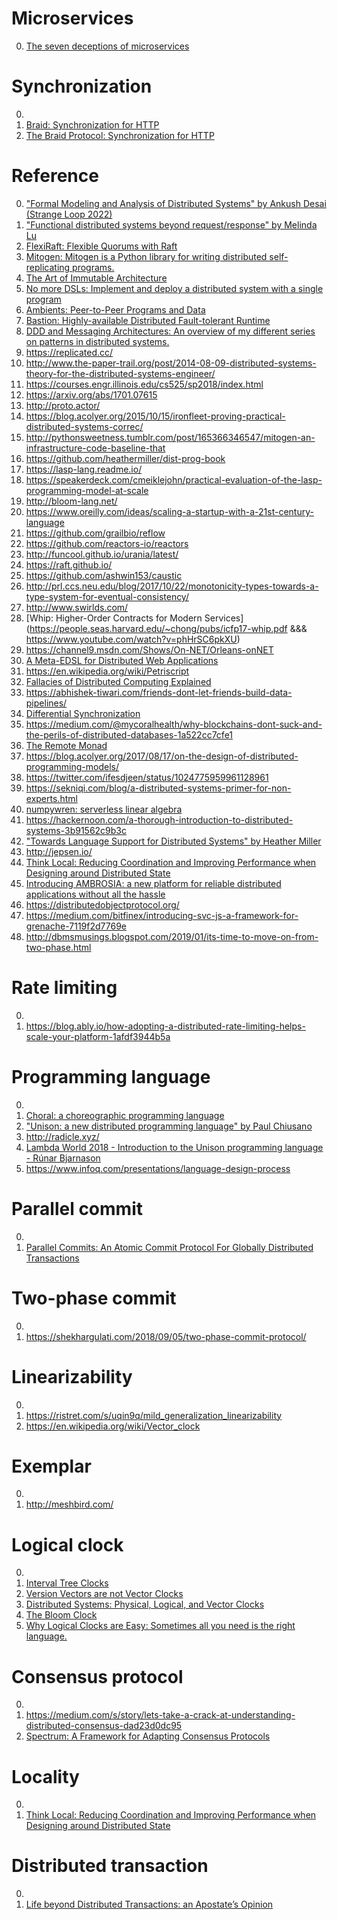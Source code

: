 # Microservices

0. [The seven deceptions of microservices](https://scottrogowski.com/the-seven-deceptions-of-microservices.html)

# Synchronization

0. []()
0. [Braid: Synchronization for HTTP](https://braid.news/)
0. [The Braid Protocol: Synchronization for HTTP](https://tools.ietf.org/html/draft-toomim-braid-00)

# Reference

0. ["Formal Modeling and Analysis of Distributed Systems" by Ankush Desai (Strange Loop 2022)](https://www.youtube.com/watch?v=5YjsSDDWFDY)
0. ["Functional distributed systems beyond request/response" by Melinda Lu](https://www.youtube.com/watch?v=VWrpnT8rwVY)
0. [FlexiRaft: Flexible Quorums with Raft](https://www.cidrdb.org/cidr2023/papers/p83-yadav.pdf)
0. [Mitogen: Mitogen is a Python library for writing distributed self-replicating programs.](https://mitogen.networkgenomics.com/)
0. [The Art of Immutable Architecture](https://www.immutablearchitecture.com/)
0. [No more DSLs: Implement and deploy a distributed system with a single program](http://catern.com/integration.html)
0. [Ambients: Peer-to-Peer Programs and Data](https://ipfs.io/ipfs/QmPhPJE55GvqSz7Pwvkc8n9dbKmqGw6tUGTE1MgfNQvzsf)
0. [Bastion: Highly-available Distributed Fault-tolerant Runtime](https://bastion.rs/)
0. [DDD and Messaging Architectures: An overview of my different series on patterns in distributed systems.](http://verraes.net/2019/05/ddd-msg-arch/)
0. https://replicated.cc/
0. http://www.the-paper-trail.org/post/2014-08-09-distributed-systems-theory-for-the-distributed-systems-engineer/
0. https://courses.engr.illinois.edu/cs525/sp2018/index.html
0. https://arxiv.org/abs/1701.07615
0. http://proto.actor/
0. https://blog.acolyer.org/2015/10/15/ironfleet-proving-practical-distributed-systems-correc/
0. http://pythonsweetness.tumblr.com/post/165366346547/mitogen-an-infrastructure-code-baseline-that
0. https://github.com/heathermiller/dist-prog-book
0. https://lasp-lang.readme.io/
0. https://speakerdeck.com/cmeiklejohn/practical-evaluation-of-the-lasp-programming-model-at-scale
0. http://bloom-lang.net/
0. https://www.oreilly.com/ideas/scaling-a-startup-with-a-21st-century-language
0. https://github.com/grailbio/reflow
0. https://github.com/reactors-io/reactors
0. http://funcool.github.io/urania/latest/
0. https://raft.github.io/
0. https://github.com/ashwin153/caustic
0. http://prl.ccs.neu.edu/blog/2017/10/22/monotonicity-types-towards-a-type-system-for-eventual-consistency/
0. http://www.swirlds.com/
0. [Whip: Higher-Order Contracts for Modern Services](https://people.seas.harvard.edu/~chong/pubs/icfp17-whip.pdf &&& https://www.youtube.com/watch?v=phHrSC6pkXU)
0. https://channel9.msdn.com/Shows/On-NET/Orleans-onNET
0. [A Meta-EDSL for Distributed Web Applications](https://www.youtube.com/watch?v=Xzv6CfyXUdM)
0. https://en.wikipedia.org/wiki/Petriscript
0. [Fallacies of Distributed Computing Explained](http://www.rgoarchitects.com/Files/fallacies.pdf)
0. https://abhishek-tiwari.com/friends-dont-let-friends-build-data-pipelines/
0. [Differential Synchronization](https://neil.fraser.name/writing/sync/)
0. https://medium.com/@mycoralhealth/why-blockchains-dont-suck-and-the-perils-of-distributed-databases-1a522cc7cfe1
0. [The Remote Monad](http://www.ittc.ku.edu/research/thesis/documents/justin_dawson_thesis.pdf)
0. https://blog.acolyer.org/2017/08/17/on-the-design-of-distributed-programming-models/
0. https://twitter.com/ifesdjeen/status/1024775959961128961
0. https://sekniqi.com/blog/a-distributed-systems-primer-for-non-experts.html
0. [numpywren: serverless linear algebra](https://arxiv.org/abs/1810.09679)
0. https://hackernoon.com/a-thorough-introduction-to-distributed-systems-3b91562c9b3c
0. ["Towards Language Support for Distributed Systems" by Heather Miller](https://www.youtube.com/watch?v=IeBbiQZYmuY)
0. http://jepsen.io/
0. [Think Local: Reducing Coordination and Improving Performance when Designing around Distributed State](https://vimeo.com/304106598)
0. [Introducing AMBROSIA: a new platform for reliable distributed applications without all the hassle](https://cloudblogs.microsoft.com/opensource/2018/12/13/introducing-ambrosia-new-platform-distributed-applications/)
0. https://distributedobjectprotocol.org/
0. https://medium.com/bitfinex/introducing-svc-js-a-framework-for-grenache-7119f2d7769e
0. http://dbmsmusings.blogspot.com/2019/01/its-time-to-move-on-from-two-phase.html

# Rate limiting

0. []()
0. https://blog.ably.io/how-adopting-a-distributed-rate-limiting-helps-scale-your-platform-1afdf3944b5a

# Programming language

0. []()
0. [Choral: a choreographic programming language](https://www.choral-lang.org/)
0. ["Unison: a new distributed programming language" by Paul Chiusano](https://www.youtube.com/watch?v=gCWtkvDQ2ZI)
0. http://radicle.xyz/
0. [Lambda World 2018 - Introduction to the Unison programming language - Rúnar Bjarnason](https://www.youtube.com/watch?v=rp_Eild1aq8)
0. https://www.infoq.com/presentations/language-design-process

# Parallel commit

0. []()
0. [Parallel Commits: An Atomic Commit Protocol For Globally Distributed Transactions](https://www.cockroachlabs.com/blog/parallel-commits)

# Two-phase commit

0. []()
0. https://shekhargulati.com/2018/09/05/two-phase-commit-protocol/

# Linearizability

0. []()
0. https://ristret.com/s/uqin9q/mild_generalization_linearizability
0. https://en.wikipedia.org/wiki/Vector_clock

# Exemplar

0. []()
0. http://meshbird.com/

# Logical clock

0. []()
0. [Interval Tree Clocks](https://ferd.ca/interval-tree-clocks.html)
0. [Version Vectors are not Vector Clocks](https://haslab.wordpress.com/2011/07/08/version-vectors-are-not-vector-clocks/)
0. [Distributed Systems: Physical, Logical, and Vector Clocks](https://levelup.gitconnected.com/distributed-systems-physical-logical-and-vector-clocks-7ca989f5f780)
0. [The Bloom Clock](https://arxiv.org/pdf/1905.13064.pdf)
0. [Why Logical Clocks are Easy: Sometimes all you need is the right language.](https://queue.acm.org/detail.cfm?id=2917756)

# Consensus protocol

0. []()
0. https://medium.com/s/story/lets-take-a-crack-at-understanding-distributed-consensus-dad23d0dc95
0. [Spectrum: A Framework for Adapting Consensus Protocols](https://arxiv.org/abs/1902.05873)

# Locality

0. []()
0. [Think Local: Reducing Coordination and Improving Performance when Designing around Distributed State](https://vimeo.com/304106598)

# Distributed transaction

0. []()
0. [Life beyond Distributed Transactions: an Apostate’s Opinion](http://adrianmarriott.net/logosroot/papers/LifeBeyondTxns.pdf)

